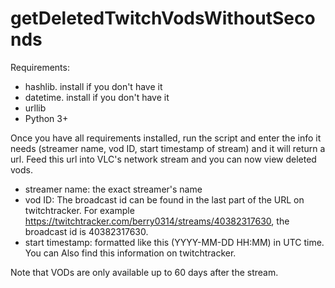 # getDeletedTwitchVodsWithoutSeconds

Requirements:

* hashlib. install if you don't have it
* datetime. install if you don't have it
* urllib
* Python 3+

Once you have all requirements installed, run the script and enter the info it needs (streamer name, vod ID, start timestamp of stream) and it will return a url. Feed this url into VLC's network stream and you can now view deleted vods.

* streamer name: the exact streamer's name
* vod ID: The broadcast id can be found in the last part of the URL on twitchtracker. For example https://twitchtracker.com/berry0314/streams/40382317630, the broadcast id is 40382317630.
* start timestamp: formatted like this (YYYY-MM-DD HH:MM) in UTC time. You can Also find this information on twitchtracker.

Note that VODs are only available up to 60 days after the stream.
